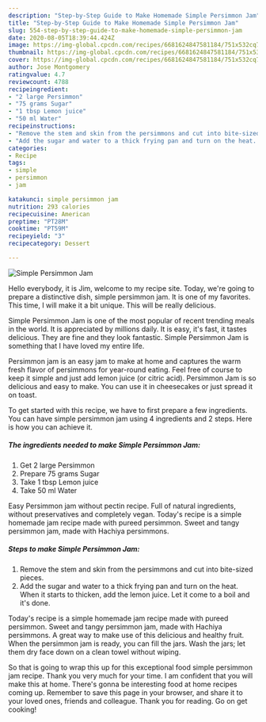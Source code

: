 ```yaml
---
description: "Step-by-Step Guide to Make Homemade Simple Persimmon Jam"
title: "Step-by-Step Guide to Make Homemade Simple Persimmon Jam"
slug: 554-step-by-step-guide-to-make-homemade-simple-persimmon-jam
date: 2020-08-05T18:39:44.424Z
image: https://img-global.cpcdn.com/recipes/6681624847581184/751x532cq70/simple-persimmon-jam-recipe-main-photo.jpg
thumbnail: https://img-global.cpcdn.com/recipes/6681624847581184/751x532cq70/simple-persimmon-jam-recipe-main-photo.jpg
cover: https://img-global.cpcdn.com/recipes/6681624847581184/751x532cq70/simple-persimmon-jam-recipe-main-photo.jpg
author: Jose Montgomery
ratingvalue: 4.7
reviewcount: 4788
recipeingredient:
- "2 large Persimmon"
- "75 grams Sugar"
- "1 tbsp Lemon juice"
- "50 ml Water"
recipeinstructions:
- "Remove the stem and skin from the persimmons and cut into bite-sized pieces."
- "Add the sugar and water to a thick frying pan and turn on the heat. When it starts to thicken, add the lemon juice. Let it come to a boil and it&#39;s done."
categories:
- Recipe
tags:
- simple
- persimmon
- jam

katakunci: simple persimmon jam 
nutrition: 293 calories
recipecuisine: American
preptime: "PT28M"
cooktime: "PT59M"
recipeyield: "3"
recipecategory: Dessert

---
```



![Simple Persimmon Jam](https://img-global.cpcdn.com/recipes/6681624847581184/751x532cq70/simple-persimmon-jam-recipe-main-photo.jpg)

Hello everybody, it is Jim, welcome to my recipe site. Today, we're going to prepare a distinctive dish, simple persimmon jam. It is one of my favorites. This time, I will make it a bit unique. This will be really delicious.

Simple Persimmon Jam is one of the most popular of recent trending meals in the world. It is appreciated by millions daily. It is easy, it's fast, it tastes delicious. They are fine and they look fantastic. Simple Persimmon Jam is something that I have loved my entire life.

Persimmon jam is an easy jam to make at home and captures the warm fresh flavor of persimmons for year-round eating. Feel free of course to keep it simple and just add lemon juice (or citric acid). Persimmon Jam is so delicious and easy to make. You can use it in cheesecakes or just spread it on toast.


To get started with this recipe, we have to first prepare a few ingredients. You can have simple persimmon jam using 4 ingredients and 2 steps. Here is how you can achieve it.

<!--inarticleads1-->

##### The ingredients needed to make Simple Persimmon Jam:

1. Get 2 large Persimmon
1. Prepare 75 grams Sugar
1. Take 1 tbsp Lemon juice
1. Take 50 ml Water


Easy Persimmon jam without pectin recipe. Full of natural ingredients, without preservatives and completely vegan. Today&#39;s recipe is a simple homemade jam recipe made with pureed persimmon. Sweet and tangy persimmon jam, made with Hachiya persimmons. 

<!--inarticleads2-->

##### Steps to make Simple Persimmon Jam:

1. Remove the stem and skin from the persimmons and cut into bite-sized pieces.
1. Add the sugar and water to a thick frying pan and turn on the heat. When it starts to thicken, add the lemon juice. Let it come to a boil and it&#39;s done.


Today&#39;s recipe is a simple homemade jam recipe made with pureed persimmon. Sweet and tangy persimmon jam, made with Hachiya persimmons. A great way to make use of this delicious and healthy fruit. When the persimmon jam is ready, you can fill the jars. Wash the jars; let them dry face down on a clean towel without wiping. 

So that is going to wrap this up for this exceptional food simple persimmon jam recipe. Thank you very much for your time. I am confident that you will make this at home. There's gonna be interesting food at home recipes coming up. Remember to save this page in your browser, and share it to your loved ones, friends and colleague. Thank you for reading. Go on get cooking!
